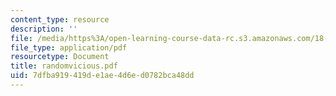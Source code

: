 ```yaml
---
content_type: resource
description: ''
file: /media/https%3A/open-learning-course-data-rc.s3.amazonaws.com/18-996-random-matrix-theory-and-its-applications-spring-2004/7dfba919419de1ae4d6ed0782bca48dd_randomvicious.pdf
file_type: application/pdf
resourcetype: Document
title: randomvicious.pdf
uid: 7dfba919-419d-e1ae-4d6e-d0782bca48dd
---
```

